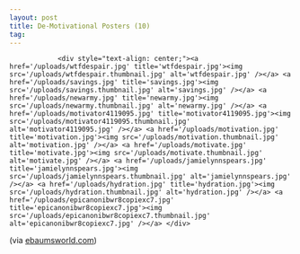```yaml
---
layout: post
title: De-Motivational Posters (10)
tag: 
---
```



                <div style="text-align: center;"><a href='/uploads/wtfdespair.jpg' title='wtfdespair.jpg'><img src='/uploads/wtfdespair.thumbnail.jpg' alt='wtfdespair.jpg' /></a> <a href='/uploads/savings.jpg' title='savings.jpg'><img src='/uploads/savings.thumbnail.jpg' alt='savings.jpg' /></a> <a href='/uploads/newarmy.jpg' title='newarmy.jpg'><img src='/uploads/newarmy.thumbnail.jpg' alt='newarmy.jpg' /></a> <a href='/uploads/motivator4119095.jpg' title='motivator4119095.jpg'><img src='/uploads/motivator4119095.thumbnail.jpg' alt='motivator4119095.jpg' /></a> <a href='/uploads/motivation.jpg' title='motivation.jpg'><img src='/uploads/motivation.thumbnail.jpg' alt='motivation.jpg' /></a> <a href='/uploads/motivate.jpg' title='motivate.jpg'><img src='/uploads/motivate.thumbnail.jpg' alt='motivate.jpg' /></a> <a href='/uploads/jamielynnspears.jpg' title='jamielynnspears.jpg'><img src='/uploads/jamielynnspears.thumbnail.jpg' alt='jamielynnspears.jpg' /></a> <a href='/uploads/hydration.jpg' title='hydration.jpg'><img src='/uploads/hydration.thumbnail.jpg' alt='hydration.jpg' /></a> <a href='/uploads/epicanonibwr8copiexc7.jpg' title='epicanonibwr8copiexc7.jpg'><img src='/uploads/epicanonibwr8copiexc7.thumbnail.jpg' alt='epicanonibwr8copiexc7.jpg' /></a> </div>
<p>(via <a href="http://www.ebaumsworld.com/pictures/view/72595/">ebaumsworld.com</a>)</p>
            

